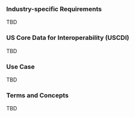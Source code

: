 ### Industry-specific Requirements

TBD

<a name="uscdi"></a>
### US Core Data for Interoperability (USCDI)

TBD

### Use Case

TBD

### Terms and Concepts

TBD

